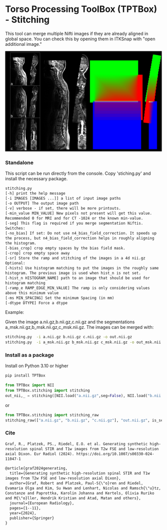 # Torso Processing ToolBox (TPTBox) - Stitching

This tool can merge multiple Nifti images if they are already aligned in global space. You can check this by opening them in ITKSnap with "open additional image."

![Example of a stitching](stitching.jpg?raw=true "Example of a stitching")


### Standalone
This script can be run directly from the console. Copy 'stiching.py' and install the necessary package.

```
stitching.py
[-h] print the help message
[-i IMAGES [IMAGES ...]] a list of input image paths
[-o OUTPUT] The output image path
[-v] verbose - if set, there will be more printouts.
[-min_value MIN_VALUE] New pixels not present will get this value. Recommended 0 for MRI and for CT -1024 or the known min-value.
[-seg] This flag is required if you merge segmentation Niftis.
Switches:
[-no_bias] If set: Do not use n4_bias_field_correction. It speeds up the process, but n4_bias_field_correction helps in roughly aligning the histogram.
[-bias_crop] crop empty spaces by the bias field mask.
[-crop] crop empty space away
[-sr] Store the ramp and stitching of the images in a 4d nii.gz
Optional:
[-hists] Use histogram matching to put the images in the roughly same histogram. The previous image is used when hist_n is not set.
[-hist_n HISTOGRAM_NAME] path to an image that should be used for histogram matching
[-ramp_e RAMP_EDGE_MIN_VALUE] The ramp is only considering values above this minimum value
[-ms MIN_SPACING] Set the minimum Spacing (in mm)
[-dtype DTYPE] Force a dtype
```

Example:

Given the image a.nii.gz,b.nii.gz,c.nii.gz and the segmentations a_msk.nii.gz,b_msk.nii.gz,c_msk.nii.gz. The images can be merged with:

```bash
stitching.py  -i a.nii.gz b.nii.gz c.nii.gz -o out.nii.gz
stitching.py  -i a_msk.nii.gz b_msk.nii.gz c_msk.nii.gz -o out_msk.nii.gz -seg
```

### Install as a package

Install on Python 3.10 or higher
```bash
pip install TPTBox
```

```python
from TPTBox import NII
from TPTBox.stitching import stitching
out_nii,_ = stitching([NII.load("a.nii.gz",seg=False), NII.load("b.nii.gz",seg=False), NII.load("c.nii.gz",seg=False)], out="out.nii.gz")

```

or


```python
from TPTBox.stitching import stitching_raw
stitching_raw(["a.nii.gz", "b.nii.gz", "c.nii.gz"], "out.nii.gz", is_segmentation=False)
```


### Cite
```
Graf, R., Platzek, PS., Riedel, E.O. et al. Generating synthetic high-resolution spinal STIR and T1w images from T2w FSE and low-resolution axial Dixon. Eur Radiol (2024). https://doi.org/10.1007/s00330-024-11047-1

```

```
@article{graf2024generating,
  title={Generating synthetic high-resolution spinal STIR and T1w images from T2w FSE and low-resolution axial Dixon},
  author={Graf, Robert and Platzek, Paul-S{\"o}ren and Riedel, Evamaria Olga and Kim, Su Hwan and Lenhart, Nicolas and Ramsch{\"u}tz, Constanze and Paprottka, Karolin Johanna and Kertels, Olivia Ruriko and M{\"o}ller, Hendrik Kristian and Atad, Matan and others},
  journal={European Radiology},
  pages={1--11},
  year={2024},
  publisher={Springer}
}

```